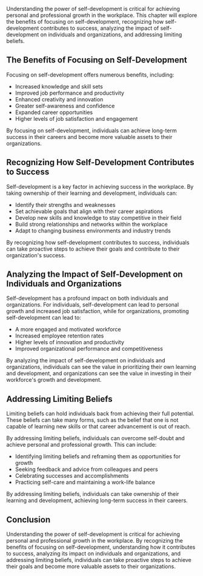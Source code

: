 
Understanding the power of self-development is critical for achieving personal and professional growth in the workplace. This chapter will explore the benefits of focusing on self-development, recognizing how self-development contributes to success, analyzing the impact of self-development on individuals and organizations, and addressing limiting beliefs.

The Benefits of Focusing on Self-Development
--------------------------------------------

Focusing on self-development offers numerous benefits, including:

* Increased knowledge and skill sets
* Improved job performance and productivity
* Enhanced creativity and innovation
* Greater self-awareness and confidence
* Expanded career opportunities
* Higher levels of job satisfaction and engagement

By focusing on self-development, individuals can achieve long-term success in their careers and become more valuable assets to their organizations.

Recognizing How Self-Development Contributes to Success
-------------------------------------------------------

Self-development is a key factor in achieving success in the workplace. By taking ownership of their learning and development, individuals can:

* Identify their strengths and weaknesses
* Set achievable goals that align with their career aspirations
* Develop new skills and knowledge to stay competitive in their field
* Build strong relationships and networks within the workplace
* Adapt to changing business environments and industry trends

By recognizing how self-development contributes to success, individuals can take proactive steps to achieve their goals and contribute to their organization's success.

Analyzing the Impact of Self-Development on Individuals and Organizations
-------------------------------------------------------------------------

Self-development has a profound impact on both individuals and organizations. For individuals, self-development can lead to personal growth and increased job satisfaction, while for organizations, promoting self-development can lead to:

* A more engaged and motivated workforce
* Increased employee retention rates
* Higher levels of innovation and productivity
* Improved organizational performance and competitiveness

By analyzing the impact of self-development on individuals and organizations, individuals can see the value in prioritizing their own learning and development, and organizations can see the value in investing in their workforce's growth and development.

Addressing Limiting Beliefs
---------------------------

Limiting beliefs can hold individuals back from achieving their full potential. These beliefs can take many forms, such as the belief that one is not capable of learning new skills or that career advancement is out of reach.

By addressing limiting beliefs, individuals can overcome self-doubt and achieve personal and professional growth. This can include:

* Identifying limiting beliefs and reframing them as opportunities for growth
* Seeking feedback and advice from colleagues and peers
* Celebrating successes and accomplishments
* Practicing self-care and maintaining a work-life balance

By addressing limiting beliefs, individuals can take ownership of their learning and development, achieving long-term success in their careers.

Conclusion
----------

Understanding the power of self-development is critical for achieving personal and professional growth in the workplace. By recognizing the benefits of focusing on self-development, understanding how it contributes to success, analyzing its impact on individuals and organizations, and addressing limiting beliefs, individuals can take proactive steps to achieve their goals and become more valuable assets to their organizations.
